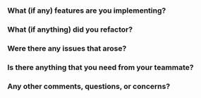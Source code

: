 ### What (if any) features are you implementing?

### What (if anything) did you refactor?

### Were there any issues that arose?

### Is there anything that you need from your teammate?

### Any other comments, questions, or concerns?
